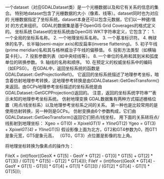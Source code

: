 一个dataset（对应GDALDataset类）是一个光栅数据以及和它有关系的信息的集合。 特别地dataset包含了光栅数据的大小（像素、线等）。dataset同时也为对应的 光栅数据指定了坐标系统。dataset本身还可以包含元数据，它们以一种键/值对 的方式来组织。
GDAL的数据集是基于OpenGIS Grid Coverages的格式定义的。
坐标系统
Dataset的坐标系统由OpenGIS WKT字符串定义，它包含了：
	1. 一个全局的坐标系名称。 
	2. 一个地理坐标系名称。 
	3. 一个基准标识符。 
	4. 椭球体的名字。长半轴(semi-major axis)和反扁率(inverse flattening)。 
	5. 初子午线(prime meridian)名和其与格林威治子午线的偏移值。 
	6. 投影方法类型（如横轴莫卡托）。 
	7. 投影参数列表（如中央经线等）。 
	8. 一个单位的名称和其到米和弧度单位的转换参数。 
	9. 轴线的名称和顺序。
	10. 在预定义的权威坐标系中的编码（如EPSG）。
在GDAL中，返回坐标系统的函数是GDALDataset::GetProjectionRef()。 它返回的坐标系统描述了地理参考坐标，暗含着仿射地理参考转换，这地理参考转换是由GDALDataset::GetGeoTransform()来返回。由GCPs地理参考坐标描述的坐标系统是由 GDALDataset::GetGCPProjection()返回的。
注意，返回的坐标系统字符串“”表示未知的地理参考坐标系统。
仿射地理变换
GDAL数据集有两种方式描述栅格位置（用点/线坐标系）以及地理参考坐标系之间的关系。 第一种也是比较常用的是使用仿射转换，另一种则是GCPs。
仿射变换由6个参数构成，它们由GDALDataset::GetGeoTransform()返回它们把点/线坐标， 用下面的关系转将点/线影射到地理坐标：
   Xgeo = GT(0) + Xpixel*GT(1) + Yline*GT(2)
   Ygeo = GT(3) + Xpixel*GT(4) + Yline*GT(5)
假设影像上面为北方，GT2和GT4参数为0，而GT1是象元宽，GT5是象元高， （GT0，GT3）点位置是影像的左上角。

将地理坐标转换为像素点的操作为：

 FileX = (int)floor((GeoX * GT[5] - GeoY * GT[2] -  GT[0] * GT[5] + GT[2] * GT[3]) /  (GT[1] * GT[5] - GT[2] * GT[4]));
 FileY = (int)floor((GeoX * GT[4] - GeoY * GT[1] -  GT[0] * GT[4] + GT[1] * GT[3]) /  (GT[2] * GT[4] - GT[1] * GT[5]));